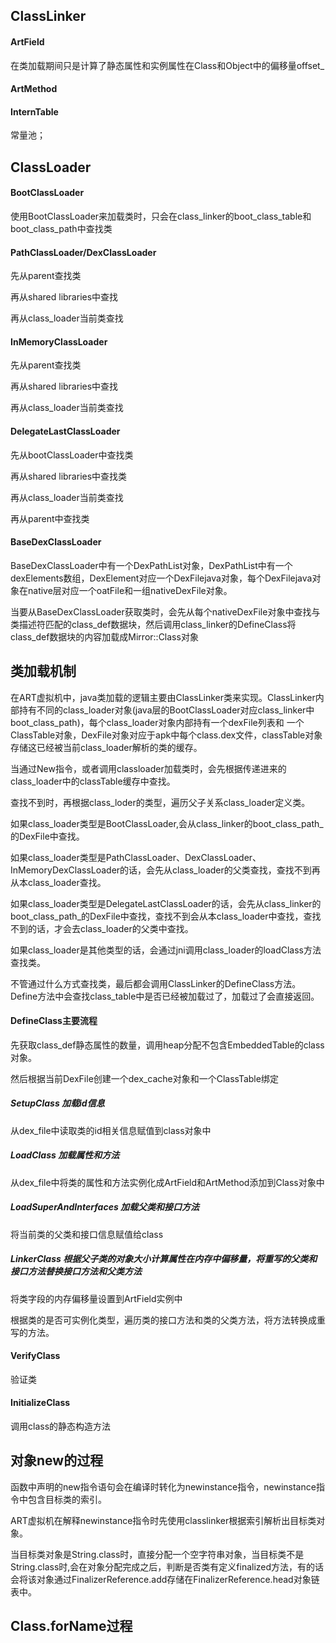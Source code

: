 ## ClassLinker

#### ArtField

在类加载期间只是计算了静态属性和实例属性在Class和Object中的偏移量offset_

#### ArtMethod



#### InternTable 

常量池；

## ClassLoader

#### BootClassLoader

使用BootClassLoader来加载类时，只会在class_linker的boot_class_table和boot_class_path中查找类

#### PathClassLoader/DexClassLoader

先从parent查找类

再从shared libraries中查找

再从class_loader当前类查找

#### InMemoryClassLoader

先从parent查找类

再从shared libraries中查找

再从class_loader当前类查找

#### DelegateLastClassLoader

先从bootClassLoader中查找类

再从shared libraries中查找类

再从class_loader当前类查找

再从parent中查找类

#### BaseDexClassLoader

BaseDexClassLoader中有一个DexPathList对象，DexPathList中有一个dexElements数组，DexElement对应一个DexFilejava对象，每个DexFilejava对象在native层对应一个oatFile和一组nativeDexFile对象。

当要从BaseDexClassLoader获取类时，会先从每个nativeDexFile对象中查找与类描述符匹配的class_def数据块，然后调用class_linker的DefineClass将class_def数据块的内容加载成Mirror::Class对象

## 类加载机制

在ART虚拟机中，java类加载的逻辑主要由ClassLinker类来实现。ClassLinker内部持有不同的class_loader对象(java层的BootClassLoader对应class_linker中boot_class_path)，每个class_loader对象内部持有一个dexFile列表和 一个ClassTable对象，DexFile对象对应于apk中每个class.dex文件，classTable对象存储这已经被当前class_loader解析的类的缓存。

当通过New指令，或者调用classloader加载类时，会先根据传递进来的class_loader中的classTable缓存中查找。

查找不到时，再根据class_loder的类型，遍历父子关系class_loader定义类。

如果class_loader类型是BootClassLoader,会从class_linker的boot_class_path_的DexFile中查找。

如果class_loader类型是PathClassLoader、DexClassLoader、InMemoryDexClassLoader的话，会先从class_loader的父类查找，查找不到再从本class_loader查找。

如果class_loader类型是DelegateLastClassLoader的话，会先从class_linker的boot_class_path_的DexFile中查找，查找不到会从本class_loader中查找，查找不到的话，才会去class_loader的父类中查找。

如果class_loader是其他类型的话，会通过jni调用class_loader的loadClass方法查找类。

不管通过什么方式查找类，最后都会调用ClassLinker的DefineClass方法。Define方法中会查找class_table中是否已经被加载过了，加载过了会直接返回。

#### DefineClass主要流程

先获取class_def静态属性的数量，调用heap分配不包含EmbeddedTable的class对象。

然后根据当前DexFile创建一个dex_cache对象和一个ClassTable绑定

##### SetupClass 加载id信息

从dex_file中读取类的id相关信息赋值到class对象中

##### LoadClass 加载属性和方法

从dex_file中将类的属性和方法实例化成ArtField和ArtMethod添加到Class对象中

##### LoadSuperAndInterfaces 加载父类和接口方法

将当前类的父类和接口信息赋值给class

##### LinkerClass 根据父子类的对象大小计算属性在内存中偏移量，将重写的父类和接口方法替换接口方法和父类方法

将类字段的内存偏移量设置到ArtField实例中

根据类的是否可实例化类型，遍历类的接口方法和类的父类方法，将方法转换成重写的方法。

#### VerifyClass

验证类

#### InitializeClass

调用class的静态构造方法

## 对象new的过程

函数中声明的new指令语句会在编译时转化为newinstance指令，newinstance指令中包含目标类的索引。

ART虚拟机在解释newinstance指令时先使用classlinker根据索引解析出目标类对象。

当目标类对象是String.class时，直接分配一个空字符串对象，当目标类不是String.class时,会在对象分配完成之后，判断是否类有定义finalized方法，有的话会将该对象通过FinalizerReference.add存储在FinalizerReference.head对象链表中。

##  Class.forName过程

